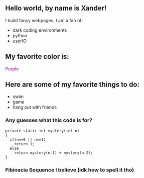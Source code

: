 ## Hello world, by name is Xander!

I build fancy webpages. I am a fan of:
* dark coding environments
* python
* userIO

## My favorite color is:
<span style="color:purple">Purple</span>

## Here are some of my favorite things to do:
* swim
* game
* hang out with friends

### Any guesses what this code is for?
```
private static int mystery(int n)
{
  if(n==0 || n==1)
    return 1;
  else
    return mystery(n-1) + mystery(n-2);
}
```
### Fibinacia Sequence I believe (idk how to spell it tho)